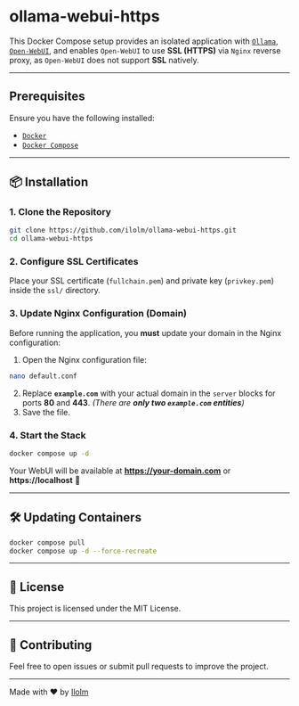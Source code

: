 # ollama-webui-https

This Docker Compose setup provides an isolated application with [`Ollama`](https://github.com/ollama/ollama), [`Open-WebUI`](https://github.com/open-webui/open-webui), and enables `Open-WebUI` to use **SSL (HTTPS)** via `Nginx` reverse proxy, as `Open-WebUI` does not support **SSL** natively.

---

## Prerequisites
Ensure you have the following installed:

  - [`Docker`](https://docs.docker.com/get-docker/)
  - [`Docker Compose`](https://docs.docker.com/compose/install/)

---

## 📦 Installation

### 1. Clone the Repository
```sh
git clone https://github.com/ilolm/ollama-webui-https.git
cd ollama-webui-https
```

### 2. Configure SSL Certificates
Place your SSL certificate (`fullchain.pem`) and private key (`privkey.pem`) inside the `ssl/` directory.

### 3. Update Nginx Configuration (Domain)
Before running the application, you **must** update your domain in the Nginx configuration:
  1. Open the Nginx configuration file:  
   ```sh
   nano default.conf
   ```
  2. Replace **`example.com`** with your actual domain in the `server` blocks for ports **80** and **443**.    _(There are **only two `example.com` entities**)_
  3. Save the file.

### 4. Start the Stack
```sh
docker compose up -d
```

Your WebUI will be available at **https://your-domain.com** or **https://localhost** 🎉

---

## 🛠 Updating Containers
```sh
docker compose pull
docker compose up -d --force-recreate
```

---

## 📜 License
This project is licensed under the MIT License.

---

## 🤝 Contributing
Feel free to open issues or submit pull requests to improve the project.

---
Made with ❤️ by [Ilolm](https://github.com/ilolm)
